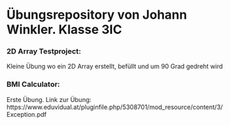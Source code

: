 <h1>Übungsrepository von Johann Winkler. Klasse 3IC</h1>
<h3>2D Array Testproject:</h3>
Kleine Übung wo ein 2D Array erstellt, befüllt und um 90 Grad gedreht wird

<h3>BMI Calculator:</h3>
Erste Übung. 
Link zur Übung: https://www.eduvidual.at/pluginfile.php/5308701/mod_resource/content/3/Exception.pdf
